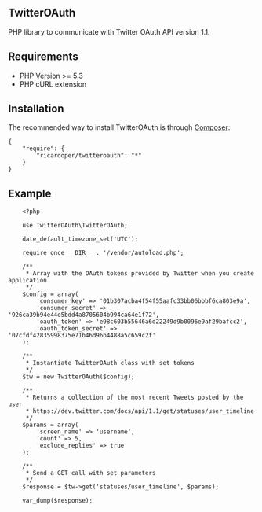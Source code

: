 ## TwitterOAuth ##

PHP library to communicate with Twitter OAuth API version 1.1.

## Requirements ##

- PHP Version >= 5.3
- PHP cURL extension

## Installation ##
The recommended way to install TwitterOAuth is through [Composer](http://getcomposer.org/):

    {
	    "require": {
	        "ricardoper/twitteroauth": "*"
	    }
	}

## Example ##
```
    <?php

	use TwitterOAuth\TwitterOAuth;

	date_default_timezone_set('UTC');

	require_once __DIR__ . '/vendor/autoload.php';

	/**
	 * Array with the OAuth tokens provided by Twitter when you create application
	 */
	$config = array(
	    'consumer_key' => '01b307acba4f54f55aafc33bb06bbbf6ca803e9a',
	    'consumer_secret' => '926ca39b94e44e5bdd4a8705604b994ca64e1f72',
	    'oauth_token' => 'e98c603b55646a6d22249d9b0096e9af29bafcc2',
	    'oauth_token_secret' => '07cfdf42835998375e71b46d96b4488a5c659c2f'
	);

	/**
	 * Instantiate TwitterOAuth class with set tokens
	 */
	$tw = new TwitterOAuth($config);

	/**
	 * Returns a collection of the most recent Tweets posted by the user
	 * https://dev.twitter.com/docs/api/1.1/get/statuses/user_timeline
	 */
	$params = array(
	    'screen_name' => 'username',
	    'count' => 5,
	    'exclude_replies' => true
	);

	/**
	 * Send a GET call with set parameters
	 */
	$response = $tw->get('statuses/user_timeline', $params);

	var_dump($response);
```
